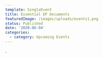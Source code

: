 ```yaml
---
template: SingleEvent
title: Essential EP Documents
featuredImage: /images/uploads/events1.png
status: Published
date: '2020-06-04'
categories:
  - category: Upcoming Events
---
```

.
